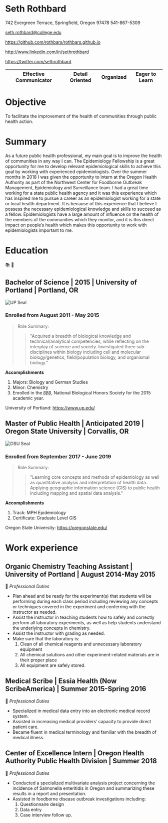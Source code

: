 # Seth Rothbard
742 Evergreen Terrace, Springfield, Oregon 97478
541-867-5309

seth.rothbard@college.edu

https://github.com/rothbars/rothbars.github.io

http://www.linkedin.com/in/sethrothbard

https://twitter.com/sethrothbard

| Effective Communicator | Detail Oriented | Organized | Eager to Learn |
|------------------------|-----------------|-----------|----------------|
# Objective

To facilitate the improvement of the health of communities through public health action.
# Summary

As a future public health professional, my main goal is to improve the health of communities in any way I can. The Epidemiology Fellowship is a great opportunity for me to develop relevant epidemiological skills to achieve this goal by working with experienced epidemiologists. Over the summer months in 2018 I was given the opportunity to intern at the Oregon Health Authority as part of the Northwest Center for Foodborne Outbreak Management, Epidemiology and Surveillance team. I had a great time working for a state public health agency and it was this experience which has inspired me to pursue a career as an epidemiologist working for a state or local health department. It is because of this experience that I believe I possess the necessary epidemiological knowledge and skills to succeed as a fellow. Epidemiologists have a large amount of influence on the health of the members of the communities which they monitor, and it is this direct impact on people’s health which makes this opportunity to work with epidemiologists important to me.

# Education
:books: :notebook:
## Bachelor of Science | 2015 | University of Portland | Portland, OR
![UP Seal](https://upload.wikimedia.org/wikipedia/en/c/ca/University_of_Portland_seal.svg)
### Enrolled from August 2011 - May 2015
> Role Summary:
>> "Acquired a breadth of biological knowledge and technical/analytical competencies, while reflecting on the interplay of science and society. Investigated three sub-disciplines within biology including cell and molecular biology/genetics, field/population biology, and organismal biology."

**Accomplishments**

1. Majors: Biology and German Studies
2. Minor: Chemistry
3. Enrolled in the βββ, National Biological Honors Society for the 2015 academic year.

University of Portland: https://www.up.edu/

## Master of Public Health | Anticipated 2019 | Oregon State University | Corvallis, OR
![OSU Seal](https://upload.wikimedia.org/wikipedia/en/c/cf/Oregon_State_University_seal.png)
### Enrolled from September 2017 - June 2019
> Role Summary:
>>  "Learning core concepts and methods of epidemiology as well as quantitative analysis and interpretation of health data. Applying geographic information science (GIS) to public health including mapping and spatial data analysis."

**Accomplishments**
1. Track: MPH Epidemiology
2. Certificate: Graduate Level GIS

Oregon State University: https://oregonstate.edu/

# Work experience

## Organic Chemistry Teaching Assistant | University of Portland | August 2014-May 2015
:school:
*Professional Duties*
* Plan ahead and be ready for the experiment(s) that students will be performing during each class period including reviewing any concepts or techniques covered in the experiment and conferring with the instructor as needed.
* Assist the instructor in teaching students how to safely and correctly perform all laboratory experiments, as well as help students understand the underlying concepts in chemistry.
* Assist the instructor with grading as needed.
* Make sure that the laboratory is:
  1. Clean of all chemical reagents and unnecessary laboratory equipment
  2. All chemical solutions and other experiment-related materials are in their proper place
  3. All equipment are safely stored.

## Medical Scribe | Essia Health (Now ScribeAmerica) | Summer 2015-Spring 2016
:hospital:
*Professional Duties*
* Specialized in medical data entry into an electronic medical record system.
* Assisted in increasing medical providers’ capacity to provide direct patient care.
* Became fluent in medical terminology and familiar with the breadth of medical illness.

## Center of Excellence Intern | Oregon Health Authority Public Health Division | Summer 2018
:office:
*Professional Duties*
* Conducted a specialized multivariate analysis project concerning the incidence of Salmonella enteritidis in Oregon and summarizing these results in a report and presentation.
* Assisted in foodborne disease outbreak investigations including:
  1. Questionnaire design
  2. Data entry
  3. Case interview follow up.
